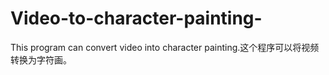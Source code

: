 # Video-to-character-painting-
This program can convert video into character painting.这个程序可以将视频转换为字符画。
